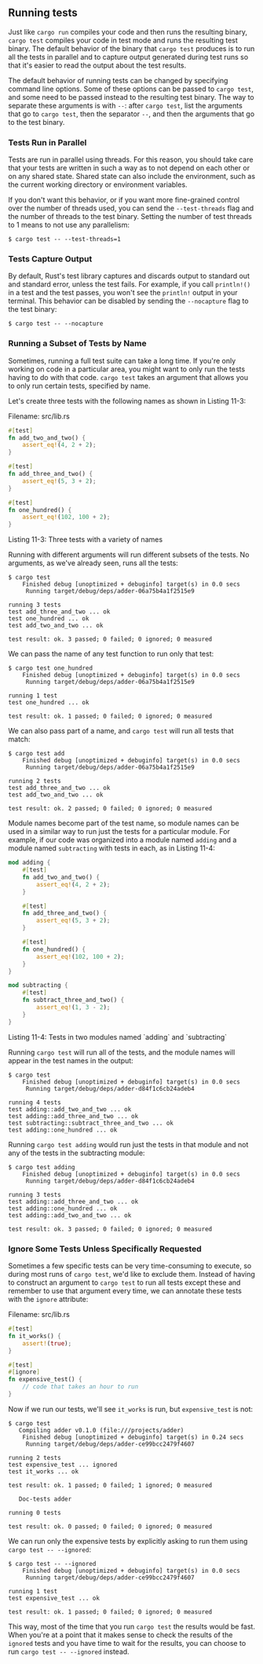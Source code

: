 ## Running tests

Just like `cargo run` compiles your code and then runs the resulting binary,
`cargo test` compiles your code in test mode and runs the resulting test
binary. The default behavior of the binary that `cargo test` produces is to run
all the tests in parallel and to capture output generated during test runs so
that it's easier to read the output about the test results.

The default behavior of running tests can be changed by specifying command line
options. Some of these options can be passed to `cargo test`, and some need to
be passed instead to the resulting test binary. The way to separate these
arguments is with `--`: after `cargo test`, list the arguments that go to
`cargo test`, then the separator `--`, and then the arguments that go to the
test binary.

### Tests Run in Parallel

Tests are run in parallel using threads. For this reason, you should take care
that your tests are written in such a way as to not depend on each other or on
any shared state. Shared state can also include the environment, such as the
current working directory or environment variables.

If you don't want this behavior, or if you want more fine-grained control over
the number of threads used, you can send the `--test-threads` flag and the
number of threads to the test binary. Setting the number of test threads to 1
means to not use any parallelism:

```text
$ cargo test -- --test-threads=1
```

### Tests Capture Output

By default, Rust's test library captures and discards output to standard out
and standard error, unless the test fails. For example, if you call
`println!()` in a test and the test passes, you won't see the `println!` output
in your terminal. This behavior can be disabled by sending the `--nocapture`
flag to the test binary:

```text
$ cargo test -- --nocapture
```

### Running a Subset of Tests by Name

Sometimes, running a full test suite can take a long time. If you're only
working on code in a particular area, you might want to only run the tests
having to do with that code. `cargo test` takes an argument that allows you to
only run certain tests, specified by name.

Let's create three tests with the following names as shown in Listing 11-3:

Filename: src/lib.rs

```rust
#[test]
fn add_two_and_two() {
    assert_eq!(4, 2 + 2);
}

#[test]
fn add_three_and_two() {
    assert_eq!(5, 3 + 2);
}

#[test]
fn one_hundred() {
    assert_eq!(102, 100 + 2);
}
```

<caption>
Listing 11-3: Three tests with a variety of names
</caption>

Running with different arguments will run different subsets of the tests. No
arguments, as we've already seen, runs all the tests:

```text
$ cargo test
    Finished debug [unoptimized + debuginfo] target(s) in 0.0 secs
     Running target/debug/deps/adder-06a75b4a1f2515e9

running 3 tests
test add_three_and_two ... ok
test one_hundred ... ok
test add_two_and_two ... ok

test result: ok. 3 passed; 0 failed; 0 ignored; 0 measured
```

We can pass the name of any test function to run only that test:

```text
$ cargo test one_hundred
    Finished debug [unoptimized + debuginfo] target(s) in 0.0 secs
     Running target/debug/deps/adder-06a75b4a1f2515e9

running 1 test
test one_hundred ... ok

test result: ok. 1 passed; 0 failed; 0 ignored; 0 measured
```

We can also pass part of a name, and `cargo test` will run all tests that match:

```text
$ cargo test add
    Finished debug [unoptimized + debuginfo] target(s) in 0.0 secs
     Running target/debug/deps/adder-06a75b4a1f2515e9

running 2 tests
test add_three_and_two ... ok
test add_two_and_two ... ok

test result: ok. 2 passed; 0 failed; 0 ignored; 0 measured
```

Module names become part of the test name, so module names can be used in a
similar way to run just the tests for a particular module. For example, if our
code was organized into a module named `adding` and a module named
`subtracting` with tests in each, as in Listing 11-4:

```rust
mod adding {
    #[test]
    fn add_two_and_two() {
        assert_eq!(4, 2 + 2);
    }

    #[test]
    fn add_three_and_two() {
        assert_eq!(5, 3 + 2);
    }

    #[test]
    fn one_hundred() {
        assert_eq!(102, 100 + 2);
    }
}

mod subtracting {
    #[test]
    fn subtract_three_and_two() {
        assert_eq!(1, 3 - 2);
    }
}
```

<caption>
Listing 11-4: Tests in two modules named `adding` and `subtracting`
</caption>

Running `cargo test` will run all of the tests, and the module names will
appear in the test names in the output:

```text
$ cargo test
    Finished debug [unoptimized + debuginfo] target(s) in 0.0 secs
     Running target/debug/deps/adder-d84f1c6cb24adeb4

running 4 tests
test adding::add_two_and_two ... ok
test adding::add_three_and_two ... ok
test subtracting::subtract_three_and_two ... ok
test adding::one_hundred ... ok
```

Running `cargo test adding` would run just the tests in that module and not any
of the tests in the subtracting module:

```text
$ cargo test adding
    Finished debug [unoptimized + debuginfo] target(s) in 0.0 secs
     Running target/debug/deps/adder-d84f1c6cb24adeb4

running 3 tests
test adding::add_three_and_two ... ok
test adding::one_hundred ... ok
test adding::add_two_and_two ... ok

test result: ok. 3 passed; 0 failed; 0 ignored; 0 measured
```

### Ignore Some Tests Unless Specifically Requested

Sometimes a few specific tests can be very time-consuming to execute, so during
most runs of `cargo test`, we'd like to exclude them. Instead of having to
construct an argument to `cargo test` to run all tests except these and
remember to use that argument every time, we can annotate these tests with the
`ignore` attribute:

Filename: src/lib.rs

```rust
#[test]
fn it_works() {
    assert!(true);
}

#[test]
#[ignore]
fn expensive_test() {
    // code that takes an hour to run
}
```

Now if we run our tests, we'll see `it_works` is run, but `expensive_test` is
not:

```text
$ cargo test
   Compiling adder v0.1.0 (file:///projects/adder)
    Finished debug [unoptimized + debuginfo] target(s) in 0.24 secs
     Running target/debug/deps/adder-ce99bcc2479f4607

running 2 tests
test expensive_test ... ignored
test it_works ... ok

test result: ok. 1 passed; 0 failed; 1 ignored; 0 measured

   Doc-tests adder

running 0 tests

test result: ok. 0 passed; 0 failed; 0 ignored; 0 measured
```

We can run only the expensive tests by explicitly asking to run them using
`cargo test -- --ignored`:

```text
$ cargo test -- --ignored
    Finished debug [unoptimized + debuginfo] target(s) in 0.0 secs
     Running target/debug/deps/adder-ce99bcc2479f4607

running 1 test
test expensive_test ... ok

test result: ok. 1 passed; 0 failed; 0 ignored; 0 measured
```

This way, most of the time that you run `cargo test` the results would be fast.
When you're at a point that it makes sense to check the results of the
`ignored` tests and you have time to wait for the results, you can choose to
run `cargo test -- --ignored` instead.

